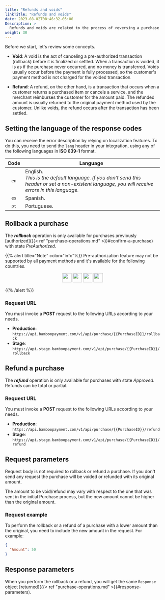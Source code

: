 ```yaml
---
title: "Refunds and voids"
linkTitle: "Refunds and voids"
date: 2023-08-02T08:46:32-05:00
Description: >
  Refunds and voids are related to the process of reversing a purchase already confirmed or the cancellation of a pre-authorized purchase.
weight: 30
---
```


Before we start, let's review some concepts.

* **Void**: A void is the act of canceling a pre-authorized transaction (rollback) before it is finalized or settled. When a transaction is voided, it is as if the purchase never occurred, and no money is transferred. Voids usually occur before the payment is fully processed, so the customer's payment method is not charged for the voided transaction.

* **Refund**: A refund, on the other hand, is a transaction that occurs when a customer returns a purchased item or cancels a service, and the merchant reimburses the customer for the amount paid. The refunded amount is usually returned to the original payment method used by the customer. Unlike voids, the refund occurs after the transaction has been settled.

## Setting the language of the response codes
You can receive the error description by relying on localization features. To do this, you need to send the `lang` header in your integration, using any of the following languages in **ISO 639-1** format.

<div id="shortTable"></div>

| Code | Language |
|:-:|---|
| `en` | English.<br>_This is the default language. If you don't send this header or set a non-existent language, you will receive errors in this language._ |
| `es` | Spanish. |
| `pt` | Portuguese. |

## Rollback a purchase
The _**rollback**_ operation is only available for purchases previously [authorized]({{< ref "purchase-operations.md" >}}#confirm-a-purchase) with state _PreAuthorized_.

{{% alert title="Note" color="info"%}}
Pre-authorization feature may not be supported by all payment methods and it's available for the following countries.

<div style="text-align: center;">

<a href="/en/docs/payment-methods/brazil.html"><img src="/assets/Flags/FlagBR.png" width="30" /></a>
<a href="/en/docs/payment-methods/chile.html"><img src="/assets/Flags/FlagCL.png" width="30" /></a>
<a href="/en/docs/payment-methods/colombia.html"><img src="/assets/Flags/FlagCO.png" width="30" /></a>
<a href="/en/docs/payment-methods/uruguay.html"><img src="/assets/Flags/FlagUY.png" width="30" /></a>

</div>

{{% /alert %}}

### Request URL
You must invoke a **POST** request to the following URLs according to your needs.

* **Production**: `https://api.bamboopayment.com/v1/api/purchase/{{PurchaseID}}/rollback`
* **Stage**: `https://api.stage.bamboopayment.com/v1/api/purchase/{{PurchaseID}}/rollback`

## Refund a purchase
The _**refund**_ operation is only available for purchases with state _Approved_. Refunds can be total or partial.

### Request URL
You must invoke a **POST** request to the following URLs according to your needs.

* **Production**: `https://api.bamboopayment.com/v1/api/purchase/{{PurchaseID}}/refund`
* **Stage**: `https://api.stage.bamboopayment.com/v1/api/purchase/{{PurchaseID}}/refund`

## Request parameters
Request body is not required to rollback or refund a purchase. If you don't send any request the purchase will be voided or refunded with its original amount. 

The amount to be void/refund may vary with respect to the one that was sent in the initial Purchase process, but the new amount cannot be higher than the original amount.

### Request example
To perform the rollback or a refund of a purchase with a lower amount than the original, you need to include the new amount in the request. For example:

```json
{
  "Amount": 50
}
```

## Response parameters
When you perform the rollback or a refund, you will get the same `Response` object [returned]({{< ref "purchase-operations.md" >}}#response-parameters).
<!--
## Refund a purchase
The _**refund**_ operation is only available for purchases with state _Approved_. Refunds can be total or partial.

### Considerations
_To be defined_

### Request URL
You must invoke a **POST** request to the following URLs according to your needs.

* **Production**: `https://api.bamboopayment.com/v2/api/purchase/{{PurchaseId}}/refund`
* **Stage**: `https://api.stage.bamboopayment.com/v2/api/purchase/{{PurchaseId}}/refund`

### Request parameters
Consider the following parameters when invoking a refund request.

| Parameter | Type | Mandatory | Description |
|---|---|---|---|---|
| `Amount` | `number` | No | Amount to be refunded (Partial refund). If this parameter is not send, the refund will be for the amount of the purchase (Total refund).<br>If you require to include decimals in the amount, concatenate the decimal places without de decimal point. Example: `12,25` > `1225`.<br>This value **cannot** be higher than the original amount of the purchase. |
| `MetadataIn`  → `Description` | `string` | No | Optional description for the refund. |

#### Request example 

```json
{
  "Amount":"2500",
  "MetadataIn": {
    "Description": "Refund description"
  }
}
```

### Response parameters

| Parameter | Type | Description |
|---|---|---|
| `Response` → `PurchaseRefundId` | `number` | Internal identifier of the refund. |
| `Response` → `Created` | `date` | Date and time when the refund was created.<br>Date format _**ISO-8601**_. |
| `Response` → `Amount` | `number` | Refund amount as sent in the request. |
| `Response` → `Currency` | `string` | Currency of the refund, according to ISO-4217 (alphanumeric codes). |
| `Response` → `StatusId` | `number` | Identifier of the refund status. |
| `Response` → `Status` | `string` | Description of the refund status. |
| `Response` → `AuthorizationCode` | `string` | Refund code returned by the acquirer of the transaction. |
| `Response` → `Code` | `string` | Error code returned by the acquirer of the transaction. |
| `Response` → `Description` | `string` | Description returned by the acquirer of the transaction. |
| `Response` → `MetadataOut` | `object` | Additional information returned by the acquirer. |
| `Errors` → `ErrorCode` | `string` | Error code returned by Bamboo. |
| `Errors` → `Created` | `string` | Date and time when the error was generated. |
| `Errors` → `Message` | `string` | Descriptive text of the error. |
| `Errors` → `Detail` | `string` | Error detail. |

#### Response example

```json
{
    "Response": {
        "PurchaseRefundId": 1246459,
        "Created": "2023-09-22T13:46:47.089",
        "Amount": 100.00,
        "Currency": "CLP",
        "StatusId": 10,
        "Status": "Refund_OK",
        "AuthorizationCode": null,
        "Code": "0",
        "Description": "REVERSED",
        "MetadataOut": null
    },
    "Errors": []
}
```
-->